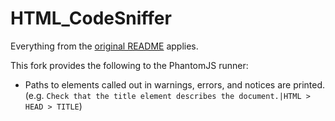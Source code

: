 # HTML_CodeSniffer

Everything from the [original README](https://github.com/squizlabs/HTML_CodeSniffer) applies.

This fork provides the following to the PhantomJS runner:

- Paths to elements called out in warnings, errors, and notices are printed. (e.g. `Check that the title element describes the document.|HTML > HEAD > TITLE`)
